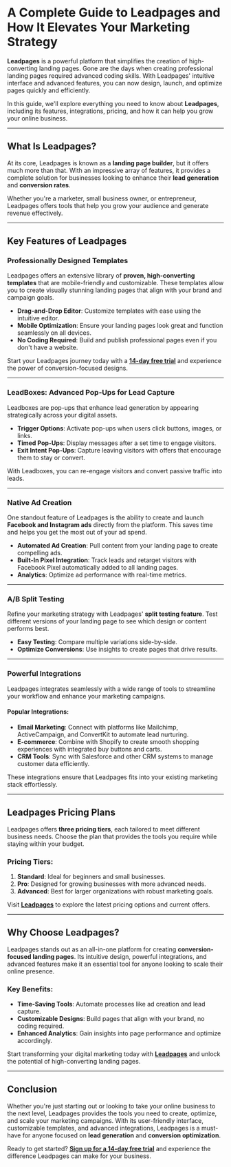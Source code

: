 # A Complete Guide to Leadpages and How It Elevates Your Marketing Strategy

**Leadpages** is a powerful platform that simplifies the creation of high-converting landing pages. Gone are the days when creating professional landing pages required advanced coding skills. With Leadpages' intuitive interface and advanced features, you can now design, launch, and optimize pages quickly and efficiently.

In this guide, we'll explore everything you need to know about **Leadpages**, including its features, integrations, pricing, and how it can help you grow your online business.

---

## What Is Leadpages?

At its core, Leadpages is known as a **landing page builder**, but it offers much more than that. With an impressive array of features, it provides a complete solution for businesses looking to enhance their **lead generation** and **conversion rates**. 

Whether you're a marketer, small business owner, or entrepreneur, Leadpages offers tools that help you grow your audience and generate revenue effectively.

---

## Key Features of Leadpages

### Professionally Designed Templates
Leadpages offers an extensive library of **proven, high-converting templates** that are mobile-friendly and customizable. These templates allow you to create visually stunning landing pages that align with your brand and campaign goals.

- **Drag-and-Drop Editor**: Customize templates with ease using the intuitive editor.  
- **Mobile Optimization**: Ensure your landing pages look great and function seamlessly on all devices.  
- **No Coding Required**: Build and publish professional pages even if you don't have a website.  

Start your Leadpages journey today with a **[14-day free trial](https://bit.ly/LEadPages)** and experience the power of conversion-focused designs.

---

### LeadBoxes: Advanced Pop-Ups for Lead Capture
Leadboxes are pop-ups that enhance lead generation by appearing strategically across your digital assets. 

- **Trigger Options**: Activate pop-ups when users click buttons, images, or links.  
- **Timed Pop-Ups**: Display messages after a set time to engage visitors.  
- **Exit Intent Pop-Ups**: Capture leaving visitors with offers that encourage them to stay or convert.  

With Leadboxes, you can re-engage visitors and convert passive traffic into leads.

---

### Native Ad Creation
One standout feature of Leadpages is the ability to create and launch **Facebook and Instagram ads** directly from the platform. This saves time and helps you get the most out of your ad spend.

- **Automated Ad Creation**: Pull content from your landing page to create compelling ads.  
- **Built-In Pixel Integration**: Track leads and retarget visitors with Facebook Pixel automatically added to all landing pages.  
- **Analytics**: Optimize ad performance with real-time metrics.

---

### A/B Split Testing
Refine your marketing strategy with Leadpages' **split testing feature**. Test different versions of your landing page to see which design or content performs best.

- **Easy Testing**: Compare multiple variations side-by-side.  
- **Optimize Conversions**: Use insights to create pages that drive results.  

---

### Powerful Integrations
Leadpages integrates seamlessly with a wide range of tools to streamline your workflow and enhance your marketing campaigns.

#### Popular Integrations:
- **Email Marketing**: Connect with platforms like Mailchimp, ActiveCampaign, and ConvertKit to automate lead nurturing.  
- **E-commerce**: Combine with Shopify to create smooth shopping experiences with integrated buy buttons and carts.  
- **CRM Tools**: Sync with Salesforce and other CRM systems to manage customer data efficiently.

These integrations ensure that Leadpages fits into your existing marketing stack effortlessly.

---

## Leadpages Pricing Plans

Leadpages offers **three pricing tiers**, each tailored to meet different business needs. Choose the plan that provides the tools you require while staying within your budget.

### Pricing Tiers:
1. **Standard**: Ideal for beginners and small businesses.  
2. **Pro**: Designed for growing businesses with more advanced needs.  
3. **Advanced**: Best for larger organizations with robust marketing goals.

Visit **[Leadpages](https://bit.ly/LEadPages)** to explore the latest pricing options and current offers.

---

## Why Choose Leadpages?

Leadpages stands out as an all-in-one platform for creating **conversion-focused landing pages**. Its intuitive design, powerful integrations, and advanced features make it an essential tool for anyone looking to scale their online presence.

### Key Benefits:
- **Time-Saving Tools**: Automate processes like ad creation and lead capture.  
- **Customizable Designs**: Build pages that align with your brand, no coding required.  
- **Enhanced Analytics**: Gain insights into page performance and optimize accordingly.  

Start transforming your digital marketing today with **[Leadpages](https://bit.ly/LEadPages)** and unlock the potential of high-converting landing pages.

---

## Conclusion

Whether you're just starting out or looking to take your online business to the next level, Leadpages provides the tools you need to create, optimize, and scale your marketing campaigns. With its user-friendly interface, customizable templates, and advanced integrations, Leadpages is a must-have for anyone focused on **lead generation** and **conversion optimization**.

Ready to get started? **[Sign up for a 14-day free trial](https://bit.ly/LEadPages)** and experience the difference Leadpages can make for your business.
